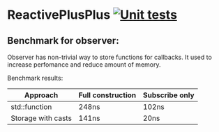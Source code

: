 # ReactivePlusPlus [![Unit tests](https://github.com/victimsnino/ReactivePlusPlus/actions/workflows/Tests.yml/badge.svg?branch=main)](https://github.com/victimsnino/ReactivePlusPlus/actions/workflows/Tests.yml)

## Benchmark for observer:

Observer has non-trivial way to store functions for callbacks. It used to increase perfomance and reduce amount of memory.

Benchmark results:

Approach           | Full construction | Subscribe only
-------------------|-------------------|---------------
std::function      | 248ns             | 102ns
Storage with casts | 141ns             | 20ns
